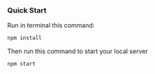 ### Quick Start

Run in terminal this command:

```bash
npm install
```

Then run this command to start your local server

```bash
npm start
